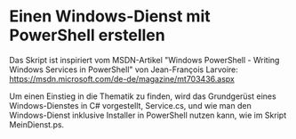 # Einen Windows-Dienst mit PowerShell erstellen

Das Skript ist inspiriert vom MSDN-Artikel "Windows PowerShell - Writing Windows Services in PowerShell" von Jean-François Larvoire: https://msdn.microsoft.com/de-de/magazine/mt703436.aspx

Um einen Einstieg in die Thematik zu finden, wird das Grundgerüst eines Windows-Dienstes in C# vorgestellt, Service.cs, und wie man den Windows-Dienst inklusive Installer in PowerShell nutzen kann, wie im Skript MeinDienst.ps.

